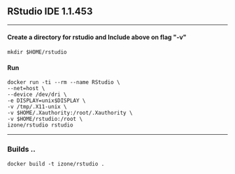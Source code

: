 ## RStudio IDE 1.1.453

-----
#### Create a directory for rstudio and Include above on flag "-v"
```
mkdir $HOME/rstudio
```
#### Run
```
docker run -ti --rm --name RStudio \
--net=host \
--device /dev/dri \
-e DISPLAY=unix$DISPLAY \
-v /tmp/.X11-unix \
-v $HOME/.Xauthority:/root/.Xauthority \
-v $HOME/rstudio:/root \
izone/rstudio rstudio
```

-----
### Builds ..
```
docker build -t izone/rstudio .
```
